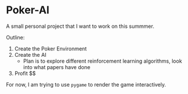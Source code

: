 # Poker-AI
A small personal project that I want to work on this summmer.

Outline:
1. Create the Poker Environment
2. Create the AI
	- Plan is to explore different reinforcement learning algorithms, look into what papers have done
3. Profit $$

For now, I am trying to use `pygame` to render the game interactively.
